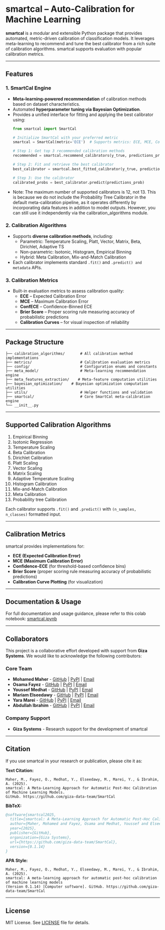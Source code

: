 # smartcal – Auto-Calibration for Machine Learning

**smartcal** is a modular and extensible Python package that provides automated, metric-driven calibration of classification models. It leverages meta-learning to recommend and tune the best calibrator from a rich suite of calibration algorithms. smartcal supports evaluation with popular calibration metrics.

---

## Features

### 1. SmartCal Engine
- **Meta-learning-powered recommendation** of calibration methods based on dataset characteristics.
- Automated **hyperparameter tuning via Bayesian Optimization**.
- Provides a unified interface for fitting and applying the best calibrator using:
    ```python
    from smartcal import SmartCal

    # Initialize SmartCal with your preferred metric
    smartcal = SmartCal(metric='ECE')  # Supports metrics: ECE, MCE, ConfECE, brier_score, log_loss

    # Step 1: Get top 3 recommended calibration methods
    recommended = smartcal.recommend_calibrators(y_true, predictions_prob, n=3) 

    # Step 2: Fit and retrieve the best calibrator
    best_calibrator = smartcal.best_fitted_calibrator(y_true, predictions_prob, n_iter=20)

    # Step 3: Use the calibrator
    calibrated_probs = best_calibrator.predict(predictions_prob)
    ```
- Note: The maximum number of supported calibrators is 12, not 13. This is because we do not include the Probability Tree Calibrator in the default meta-calibration pipeline, as it operates differently by incorporating data features in addition to model outputs. However, you can still use it independently via the calibration_algorithms module.

### 2. Calibration Algorithms
- Supports **diverse calibration methods**, including:
  - Parametric: Temperature Scaling, Platt, Vector, Matrix, Beta, Dirichlet, Adaptive TS
  - Non-parametric: Isotonic, Histogram, Empirical Binning
  - Hybrid: Meta Calibration, Mix-and-Match Calibration
- Each calibrator implements standard `.fit()` and `.predict() and metadata` APIs.

### 3. Calibration Metrics
- Built-in evaluation metrics to assess calibration quality:
  - **ECE** – Expected Calibration Error
  - **MCE** – Maximum Calibration Error
  - **ConfECE** – Confidence-Binned ECE
  - **Brier Score** – Proper scoring rule measuring accuracy of probabilistic predictions
  - **Calibration Curves** – for visual inspection of reliability

---

## Package Structure

```smartcal/
├── calibration_algorithms/       # All calibration method implementations
├── metrics/                      # Calibration evaluation metrics
├── config/                       # Configuration enums and constants
├── meta_model/                   # Meta-learning recommendation engine
├── meta_features_extraction/    # Meta-feature computation utilities
├── bayesian_optimization/    # Bayesian optimization computation utilities
├── utils/                        # Helper functions and validation
├── smartcal/                     # Core SmartCal meta-calibration engine
└── __init__.py
```

---

## Supported Calibration Algorithms

1. Empirical Binning  
2. Isotonic Regression  
3. Temperature Scaling  
4. Beta Calibration  
5. Dirichlet Calibration  
6. Platt Scaling  
7. Vector Scaling  
8. Matrix Scaling  
9. Adaptive Temperature Scaling  
10. Histogram Calibration  
11. Mix-and-Match Calibration  
12. Meta Calibration  
13. Probability tree Calibration

Each calibrator supports `.fit()` and `.predict()` with `(n_samples, n_classes)` formatted input.

---

## Calibration Metrics

smartcal provides implementations for:

- **ECE (Expected Calibration Error)**
- **MCE (Maximum Calibration Error)**
- **Confidence-ECE** (for threshold-based confidence bins)
- **Brier Score** (proper scoring rule measuring accuracy of probabilistic predictions)
- **Calibration Curve Plotting** (for visualization)

---

## Documentation & Usage

For full documentation and usage guidance, please refer to this colab notebook: [smartcal.ipynb](https://colab.research.google.com/drive/19Tj2z7GfgvQb5Dwjiryg0C0DoieXen2j?usp=sharing)

---

## Collaborators

This project is a collaborative effort developed with support from **Giza Systems**. We would like to acknowledge the following contributors:

### Core Team
- **Mohamed Maher** - [GitHub](https://github.com/mmaher22) | [PyPI](https://pypi.org/user/mmaher22/) | [Email](mailto:m.maher525@gmail.com)
- **Osama Fayez** - [GitHub](https://github.com/osamaoun97) | [PyPI](https://pypi.org/user/osamaoun97/) | [Email](mailto:osamaoun997@gmail.com)
- **Youssef Medhat** - [GitHub](https://github.com/yossfmedhat) | [PyPI](https://pypi.org/user/yossfmedhat/) | [Email](mailto:yossfmedhat@gmail.com)
- **Mariam Elseedawy** - [GitHub](https://github.com/Seedawy200) | [PyPI](https://pypi.org/user/Seedawy200/) | [Email](mailto:mariam.elseedawy@gmail.com)
- **Yara Marei** - [GitHub](https://github.com/yaramostafa) | [PyPI](https://pypi.org/user/yaramostafa/) | [Email](mailto:yaramostafa500@gmail.com)
- **Abdullah Ibrahim** - [GitHub](https://github.com/BidoS) | [PyPI](https://pypi.org/user/abdullah.ibrahim/) | [Email](mailto:abdullahibrahim544@gmail.com)

### Company Support
- **Giza Systems** - Research support for the development of smartcal

---

## Citation

If you use smartcal in your research or publication, please cite it as:

**Text Citation:**
```text
Maher, M., Fayez, O., Medhat, Y., Elseedawy, M., Marei, Y., & Ibrahim, A. (2025). 
smartcal: A Meta-Learning Approach for Automatic Post-Hoc Calibration of Machine Learning Models. 
GitHub. https://github.com/giza-data-team/SmartCal
```

**BibTeX:**
```bibtex
@software{smartcal2025,
  title={smartcal: A Meta-Learning Approach for Automatic Post-Hoc Calibration of Machine Learning Models},
  author={Maher, Mohamed and Fayez, Osama and Medhat, Youssef and Elseedawy, Mariam and Marei, Yara and Ibrahim, Abdullah},
  year={2025},
  publisher={GitHub},
  organization={Giza Systems},
  url={https://github.com/giza-data-team/SmartCal},
  version={0.1.14}
}
```

**APA Style:**
```text
Maher, M., Fayez, O., Medhat, Y., Elseedawy, M., Marei, Y., & Ibrahim, A. (2025). 
smartcal: A meta-learning approach for automatic post-hoc calibration of machine learning models 
(Version 0.1.14) [Computer software]. GitHub. https://github.com/giza-data-team/SmartCal
```

---

## License

MIT License. See [LICENSE](LICENSE) file for details.